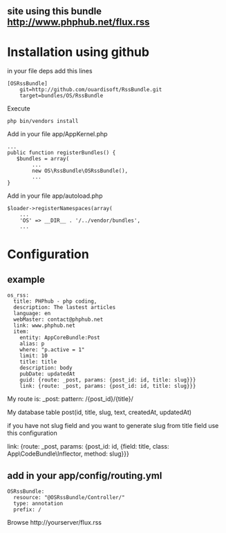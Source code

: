 ## site using this bundle http://www.phphub.net/flux.rss

Installation using github
=========================

in your file deps add this lines

    [OSRssBundle]
        git=http://github.com/ouardisoft/RssBundle.git
        target=bundles/OS/RssBundle

Execute

    php bin/vendors install

Add in your file app/AppKernel.php

    ...
    public function registerBundles() {
       $bundles = array(
            ...
            new OS\RssBundle\OSRssBundle(),
            ...
    }    

Add in your file app/autoload.php

    $loader->registerNamespaces(array(
        ...
        'OS' => __DIR__ . '/../vendor/bundles',
        ...
     

Configuration
=============

example
-------

    os_rss:
      title: PHPhub - php coding,
      description: The lastest articles
      language: en
      webMaster: contact@phphub.net
      link: www.phphub.net
      item:
        entity: AppCoreBundle:Post
        alias: p
        where: "p.active = 1"
        limit: 10
        title: title
        description: body
        pubDate: updatedAt
        guid: {route: _post, params: {post_id: id, title: slug}}}
        link: {route: _post, params: {post_id: id, title: slug}}}     

My route is:
_post:
  pattern: /{post_id}/{title}/

My database table
  post(id, title, slug, text, createdAt, updatedAt)

if you have not slug field and you want to generate slug from title field use this configuration

link: {route: _post, params: {post_id: id, {field: title, class: App\CodeBundle\Inflector, method: slug}}}

add in your app/config/routing.yml
----------------------------------

    OSRssBundle:
      resource: "@OSRssBundle/Controller/"
      type: annotation
      prefix: /

Browse
http://yourserver/flux.rss

